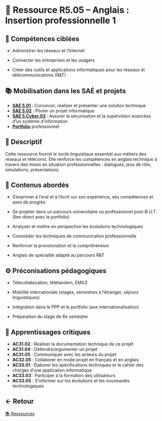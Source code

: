 # 📘 Ressource R5.05 – Anglais : Insertion professionnelle 1

## 🎯 Compétences ciblées

- Administrer les réseaux et l’Internet

- Connecter les entreprises et les usagers
  
- Créer des outils et applications informatiques pour les réseaux et télécommunications (R&T)

## 📚 Mobilisation dans les SAÉ et projets

- **[SAE 5.01](https://github.com/ThomasRubio/Portfolio/blob/main/SAE/SAE_5.01/README.md)** : Concevoir, réaliser et présenter une solution technique
- **[SAE 5.02](https://github.com/ThomasRubio/Portfolio/blob/main/SAE/SAE_5.02/README.md)** : Piloter un projet informatique
- **[SAE 5.Cyber.03](https://github.com/ThomasRubio/Portfolio/blob/main/SAE/SAE_5.Cyber.03/README.md)** : Assurer la sécurisation et la supervision avancées d’un système d’information
- **[Portfolio](https://github.com/ThomasRubio/Portfolio/blob/main/README.md)** professionnel

## 📝 Descriptif

Cette ressource fournit le socle linguistique essentiel aux métiers des réseaux et télécoms.
Elle renforce les compétences en anglais technique à travers des mises en situation professionnelles : dialogues, jeux de rôle, simulations, présentations.

## 📖 Contenus abordés

- S’exprimer à l’oral et à l’écrit sur son expérience, ses compétences et axes de progrès

- Se projeter dans un parcours universitaire ou professionnel post-B.U.T. (lien direct avec le portfolio)

- Analyser et mettre en perspective les évolutions technologiques

- Consolider les techniques de communication professionnelle

- Renforcer la prononciation et la compréhension

- Anglais de spécialité adapté au parcours R&T

## ⚙️ Préconisations pédagogiques

- Télécollaboration, télétandem, EMILE

- Mobilité internationale (stages, semestres à l’étranger, séjours linguistiques)

- Intégration dans le PPP et le portfolio (axe internationalisation)

- Préparation du stage de 6e semestre

## 🧠 Apprentissages critiques

- **AC31.02** : Réaliser la documentation technique de ce projet
- **AC31.04** : Défendre/argumenter un projet
- **AC31.05** : Communiquer avec les acteurs du projet
- **AC32.05** : Collaborer en mode projet en français et en anglais
- **AC33.01** : Élaborer les spécifications techniques et le cahier des charges d’une application informatique
- **AC33.03** : Participer à la formation des utilisateurs
- **AC33.05** : S’informer sur les évolutions et les nouveautés technologiques

## ← Retour

[📚 Ressources](https://github.com/ThomasRubio/Portfolio/blob/main/RESSOURCES/README.md)

